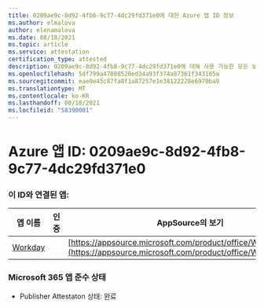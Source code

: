 ```yaml
---
title: 0209ae9c-8d92-4fb8-9c77-4dc29fd371e0에 대한 Azure 앱 ID 정보
ms.author: elmalova
author: elenamalova
ms.date: 08/18/2021
ms.topic: article
ms.service: attestation
certification_type: attested
description: 0209ae9c-8d92-4fb8-9c77-4dc29fd371e0에 대해 사용 가능한 모든 보안 및 규정 준수 정보입니다.
ms.openlocfilehash: 5df799a47088520ed34a93f374a87361f343105a
ms.sourcegitcommit: eae0e45c87fa8f1a87257e1e38122228e6970ba9
ms.translationtype: MT
ms.contentlocale: ko-KR
ms.lasthandoff: 08/18/2021
ms.locfileid: "58390001"
---
```

# <a name="azure-app-id-0209ae9c-8d92-4fb8-9c77-4dc29fd371e0"></a>Azure 앱 ID: 0209ae9c-8d92-4fb8-9c77-4dc29fd371e0


### <a name="apps-associated-with-this-id"></a>이 ID와 연결된 앱:
| **앱 이름** | **인증** | **AppSource의 보기** |
|--------------|---------------|-----------------------|
| [Workday](https://docs.microsoft.com/microsoft-365-app-certification/forward/WA200001555) |  | [https://appsource.microsoft.com/product/office/WA200001555](https://appsource.microsoft.com/product/office/WA200001555) |

### <a name="microsoft-365-app-compliance-status"></a>Microsoft 365 앱 준수 상태
- Publisher Attestaton 상태: 완료
